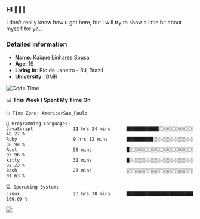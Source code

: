 ### Hi 🙋🏽‍♂️

I don't really know how u got here, but I will try to show a little bit about myself for you.

### Detailed information

* **Name**: Kaique Linhares Sousa
* **Age**: 19
* **Living in**: Rio  de Janeiro - RJ, Brazil
* **University**: [IBMR](https://www.ibmr.br/)

<!--START_SECTION:waka-->
![Code Time](http://img.shields.io/badge/Code%20Time-865%20hrs%2048%20mins-blue)

📊 **This Week I Spent My Time On** 

```text
🕑︎ Time Zone: America/Sao_Paulo

💬 Programming Languages: 
JavaScript               11 hrs 24 mins      ████████████░░░░░░░░░░░░░   48.27 % 
Ruby                     9 hrs 12 mins       ██████████░░░░░░░░░░░░░░░   38.94 % 
Rust                     56 mins             █░░░░░░░░░░░░░░░░░░░░░░░░   03.96 % 
kitty                    31 mins             █░░░░░░░░░░░░░░░░░░░░░░░░   02.23 % 
Bash                     23 mins             ░░░░░░░░░░░░░░░░░░░░░░░░░   01.63 % 

💻 Operating System: 
Linux                    23 hrs 38 mins      █████████████████████████   100.00 % 
```


<!--END_SECTION:waka-->

<a href="https://www.linkedin.com/in/kaique-linhares-25a840208/"  target="_blank"><img src="https://img.shields.io/badge/-LinkedIn-%230077B5?style=for-the-badge&logo=linkedin&logoColor=white" target="_blank"></a>
